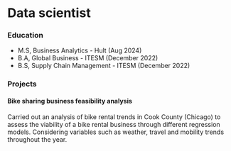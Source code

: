 # Data scientist

### Education
- M.S, Business Analytics - Hult (Aug 2024)
- B.A, Global Business - ITESM (December 2022)
- B.S, Supply Chain Management - ITESM (December 2022)

### Projects

<h4><a src=https://github.com/rebe-canales/bike-sharing-regression> Bike sharing business feasibility analysis</h4>
Carried out an analysis of bike rental trends in Cook County (Chicago) to assess the viability of a bike rental business through different regression models. Considering variables such as weather, travel and mobility trends throughout the year.
